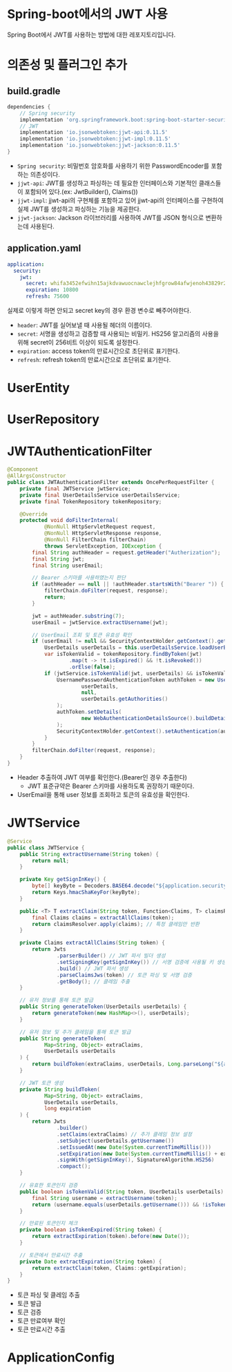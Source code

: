 # Spring-boot에서의 JWT 사용
Spring Boot에서 JWT를 사용하는 방법에 대한 레포지토리입니다.

# 의존성 및 플러그인 추가

## build.gradle

```gradle
dependencies {
    // Spring security
    implementation 'org.springframework.boot:spring-boot-starter-security'
    // JWT
    implementation 'io.jsonwebtoken:jjwt-api:0.11.5'
    implementation 'io.jsonwebtoken:jjwt-impl:0.11.5'
    implementation 'io.jsonwebtoken:jjwt-jackson:0.11.5'
}
```

- `Spring security`: 비밀번호 암호화를 사용하기 위한 PasswordEncoder를 포함하는 의존성이다.
- `jjwt-api`: JWT를 생성하고 파싱하는 데 필요한 인터페이스와 기본적인 클래스들이 포함되어 있다.(ex: JwtBuilder(), Claims())
- `jjwt-impl`: jjwt-api의 구현체를 포함하고 있어 jjwt-api의 인터페이스를 구현하여 실제 JWT를 생성하고 파싱하는 기능을 제공한다.
- `jjwt-jackson`: Jackson 라이브러리를 사용하여 JWT를 JSON 형식으로 변환하는데 사용된다.

## application.yaml

```yaml
application:
  security:
    jwt:
      secret: whifa3452efwihn15ajkdvawuocnawclejhfgrow84afwjenoh43829r2huifnjkae
      expiration: 10800
      refresh: 75600
```

실제로 이렇게 하면 안되고 secret key의 경우 환경 변수로 빼주어야한다.

- `header`: JWT를 실어보낼 때 사용될 헤더의 이름이다.
- `secret`: 서명을 생성하고 검증할 때 사용되는 비밀키. HS256 알고리즘의 사용을 위해 secret이 256비트 이상이 되도록 설정한다.
- `expiration`: access token의 만료시간으로 초단위로 표기한다.
- `refresh`: refresh token의 만료시간으로 초단위로 표기한다.

# UserEntity 

# UserRepository

# JWTAuthenticationFilter

```java
@Component
@AllArgsConstructor
public class JWTAuthenticationFilter extends OncePerRequestFilter {
    private final JWTService jwtService;
    private final UserDetailsService userDetailsService;
    private final TokenRepository tokenRepository;

    @Override
    protected void doFilterInternal(
            @NonNull HttpServletRequest request,
            @NonNull HttpServletResponse response,
            @NonNull FilterChain filterChain)
            throws ServletException, IOException {
        final String authHeader = request.getHeader("Autherization");
        final String jwt;
        final String userEmail;

        // Bearer 스키마를 사용하였는지 판단
        if (authHeader == null || !authHeader.startsWith("Bearer ")) {
            filterChain.doFilter(request, response);
            return;
        }

        jwt = authHeader.substring(7);
        userEmail = jwtService.extractUsername(jwt);

        // UserEmail 조회 및 토큰 유효성 확인
        if (userEmail != null && SecurityContextHolder.getContext().getAuthentication() == null) {
            UserDetails userDetails = this.userDetailsService.loadUserByUsername(userEmail);
            var isTokenValid = tokenRepository.findByToken(jwt)
                    .map(t -> !t.isExpired() && !t.isRevoked())
                    .orElse(false);
            if (jwtService.isTokenValid(jwt, userDetails) && isTokenValid) {
                UsernamePasswordAuthenticationToken authToken = new UsernamePasswordAuthenticationToken(
                        userDetails,
                        null,
                        userDetails.getAuthorities()
                );
                authToken.setDetails(
                        new WebAuthenticationDetailsSource().buildDetails(request)
                );
                SecurityContextHolder.getContext().setAuthentication(authToken);
            }
        }
        filterChain.doFilter(request, response);
    }
}
```

- Header 추출하여 JWT 여부를 확인한다.(Bearer인 경우 추출한다)
    - JWT 표준규약은 Bearer 스키마를 사용하도록 권장하기 때문이다.
- UserEmail을 통해 user 정보를 조회하고 토큰의 유효성을 확인한다.

# JWTService

```java
@Service
public class JWTService {
    public String extractUsername(String token) {
        return null;
    }

    private Key getSignInKey() {
        byte[] keyByte = Decoders.BASE64.decode("${application.security.jwt.secret}");
        return Keys.hmacShaKeyFor(keyByte);
    }

    public <T> T extractClaim(String token, Function<Claims, T> claimsResolver) {
        final Claims claims = extractAllClaims(token);
        return claimsResolver.apply(claims); // 특정 클레임만 반환
    }

    private Claims extractAllClaims(String token) {
        return Jwts
                .parserBuilder() // JWT 파서 빌더 생성
                .setSigningKey(getSignInKey()) // 서명 검증에 사용될 키 생성
                .build() // JWT 파서 생성
                .parseClaimsJws(token) // 토큰 파싱 및 서명 검증
                .getBody(); // 클레임 추출
    }

    // 유저 정보를 통해 토큰 발급
    public String generateToken(UserDetails userDetails) {
        return generateToken(new HashMap<>(), userDetails);
    }

    // 유저 정보 및 추가 클레임을 통해 토큰 발급
    public String generateToken(
            Map<String, Object> extraClaims,
            UserDetails userDetails
    ) {
        return buildToken(extraClaims, userDetails, Long.parseLong("${application.security.jwt.expiration}"));
    }

    // JWT 토큰 생성
    private String buildToken(
            Map<String, Object> extraClaims,
            UserDetails userDetails,
            long expiration
    ) {
        return Jwts
                .builder()
                .setClaims(extraClaims) // 추가 클레임 정보 설정
                .setSubject(userDetails.getUsername())
                .setIssuedAt(new Date(System.currentTimeMillis()))
                .setExpiration(new Date(System.currentTimeMillis() + expiration))
                .signWith(getSignInKey(), SignatureAlgorithm.HS256)
                .compact();
    }

    // 유효한 토큰인지 검증
    public boolean isTokenValid(String token, UserDetails userDetails) {
        final String username = extractUsername(token);
        return (username.equals(userDetails.getUsername())) && !isTokenExpired(token);
    }

    // 만료된 토큰인지 체크
    private boolean isTokenExpired(String token) {
        return extractExpiration(token).before(new Date());
    }

    // 토큰에서 만료시간 추출
    private Date extractExpiration(String token) {
        return extractClaim(token, Claims::getExpiration);
    }
}
```

- 토큰 파싱 및 클레임 추출
- 토큰 발급
- 토큰 검증
- 토큰 만료여부 확인
- 토큰 만료시간 추출

# ApplicationConfig

```java

```
